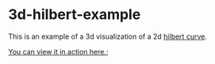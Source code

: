 # 3d-hilbert-example
This is an example of a 3d visualization of a 2d [hilbert curve](https://en.wikipedia.org/wiki/Hilbert_curve).

[You can view it in action here.](https://calebbabin.github.io/3d-hilbert-example/);